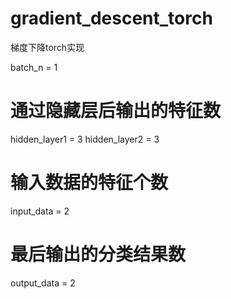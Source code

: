# gradient_descent_torch

梯度下降torch实现

batch_n = 1
# 通过隐藏层后输出的特征数
hidden_layer1 = 3
hidden_layer2 = 3
# 输入数据的特征个数
input_data = 2
# 最后输出的分类结果数
output_data = 2



